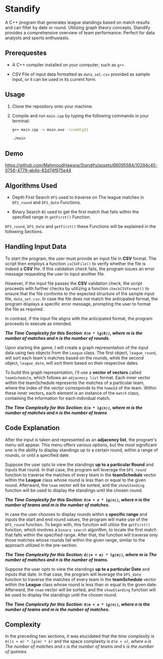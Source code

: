 # Standify

A C++ program that generates league standings based on match results and can filter by date or round. Utilizing graph theory concepts, Standify provides a comprehensive overview of team performance. Perfect for data analysts and sports enthusiasts.

## Prerequestes

- A C++ compiler installed on your computer, such as `g++`.

- CSV File of input data formatted as `data_set.csv` provided as sample input, or it can be used in its current form.

## Usage

1. Clone the repository onto your machine.

2. Compile and run `main.cpp` by typing the following commands in your terminal:

    ```sh
    g++ main.cpp -o main.exe -lcomdlg32

    ./main
    ```

## Demo 

https://github.com/MahmoudHawara/Standify/assets/66095584/10294c45-0756-4779-ab4e-82d74f975e44

## Algorithms Used

- Depth First Search `DFS`
    used to traverse on The league matches in `DFS_round` and `DFS_date` Functions. 

- Binary Search `BS`
    used to get the first match that falls within the specified range in `getFirst()` Function.

`DFS_round`, `DFS_date` and `getFirst()` these Functions will be explained in the following Sections.

## Handling Input Data 

To start the program, the user must provide an input file in **CSV** format. The script then employs a function `isCSVFile()` to verify whether the file is indeed a **CSV** file. If this validation check fails, the program issues an error message requesting the user to input another file.

However, if the input file passes the **CSV** validation check, the script proceeds with further checks by utilizing a function `checkCSVFormat()` to ensure that the file conforms to the expected structure of the sample input file, `data_set.csv`. In case the file does not match the anticipated format, the program displays a specific error message, prompting the user to format the file as required.

In contrast, if the input file aligns with the anticipated format, the program proceeds to execute as intended.

***The Time Complexity for this Section: `O(m * lg(R))`, where m is the number of matches and n is the number of rounds.***

Upon starting the game, I will create a graph representation of the input data using two objects from the `League` class. The first object, `league_round`, will sort each team's matches based on the rounds, while the second object, `league_date`, will sort them based on their respective dates.

To build this graph representation, I'll use a **vector of vectors** called `teamSchedule`, which follows an `adjacency list` format. Each inner vector within the teamSchedule represents the matches of a particular team, where the index of the vector corresponds to the `homeId` of the team. Within these inner vectors, each element is an instance of the `match` class, containing the information for each individual match.

***The Time Complexity for this Section: `O(m * lg(n))`, where m is the number of matches and n is the number of teams***

## Code Explanation

After the input is taken and represented as an **adjacency list**, the program's menu will appear. This menu offers various options, but the most significant one is the ability to display standings up to a certain round, within a range of rounds, or until a specified date.

Suppose the user opts to view the standings **up to a particular Round** and inputs that round. In that case, the program will leverage the `DFS_round` function to traverse the matches of every team in the **teamSchedule** vector within the **League** class whose round is less than or equal to the given round. Afterward, the `team` vector will be sorted, and the `showStanding` function will be used to display the standings until the chosen round.

***The Time Complexity for this Section: `O(m + n * lg(n))`, where n is the number of teams and m is the number of matches.***

In case the user chooses to display rounds within a **specific range** and inputs the start and end round values, the program will make use of the `DFS_round` function. To begin with, this function will utilize the `getFirst()` function, which involves a `binary search` algorithm, to locate the first match that falls within the specified range. After that, the function will traverse only those matches whose rounds fall within the given range, similar to the approach utilized in the pre-section.

***The Time Complexity for this Section: `O((n + m) * lg(m))`, where m is The number of matches and n is the number of teams.***

Suppose the user opts to view the standings **up to a particular Date** and inputs that date. In that case, the program will leverage the `DFS_date` function to traverse the matches of every team in the **teamSchedule** vector within the **League** class whose round is less than or equal to the given date. Afterward, the `team` vector will be sorted, and the `showStanding` function will be used to display the standings until the chosen round.

***The Time Complexity for this Section: `O(m + n * lg(n))`, where n is the number of teams and m is the number of matches.***

## Complexity

In the preceding two sections, it was elucidated that the *time complexity is `O((n + m) * lg(m) * k)`* and the space complexity is *`O(m + n)`, where `m` is The number of matches and `n` is the number of teams and `k` is the number of quireies*.

